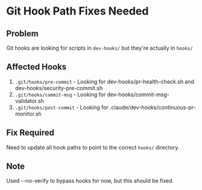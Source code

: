 # Git Hook Path Fixes Needed

## Problem
Git hooks are looking for scripts in `dev-hooks/` but they're actually in `hooks/`

## Affected Hooks
1. `.git/hooks/pre-commit` - Looking for dev-hooks/pr-health-check.sh and dev-hooks/security-pre-commit.sh
2. `.git/hooks/commit-msg` - Looking for dev-hooks/commit-msg-validator.sh  
3. `.git/hooks/post-commit` - Looking for .claude/dev-hooks/continuous-pr-monitor.sh

## Fix Required
Need to update all hook paths to point to the correct `hooks/` directory.

## Note
Used --no-verify to bypass hooks for now, but this should be fixed.